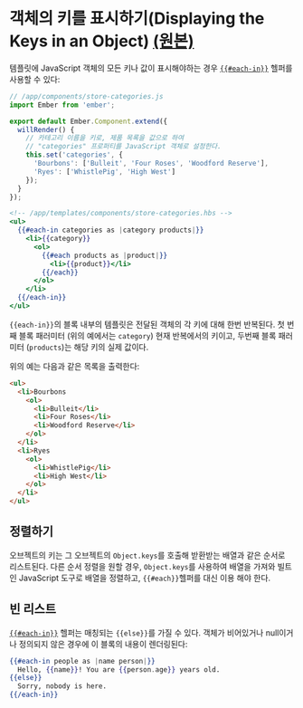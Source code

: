 # 객체의 키를 표시하기(Displaying the Keys in an Object) [(원본)](https://guides.emberjs.com/v2.12.0/templates/displaying-the-keys-in-an-object/)

템플릿에 JavaScript 객체의 모든 키나 값이 표시해야하는 경우 [`{{#each-in}}`](https://emberjs.com/api/classes/Ember.Templates.helpers.html#method_each-in) 헬퍼를 사용할 수 있다:

```javascript
// /app/components/store-categories.js
import Ember from 'ember';

export default Ember.Component.extend({
  willRender() {
    // 카테고리 이름을 키로, 제품 목록을 값으로 하여
    // "categories" 프로퍼티를 JavaScript 객체로 설정한다.
    this.set('categories', {
      'Bourbons': ['Bulleit', 'Four Roses', 'Woodford Reserve'],
      'Ryes': ['WhistlePig', 'High West']
    });
  }
});
```

```hbs
<!-- /app/templates/components/store-categories.hbs -->
<ul>
  {{#each-in categories as |category products|}}
    <li>{{category}}
      <ol>
        {{#each products as |product|}}
          <li>{{product}}</li>
        {{/each}}
      </ol>
    </li>
  {{/each-in}}
</ul>
```

`{{each-in}}`의 블록 내부의 템플릿은 전달된 객체의 각 키에 대해 한번 반복된다. 첫 번째 블록 패러미터 (위의 예에서는 `category`) 현재 반복에서의 키이고, 두번째 블록 패러미터 (`products`)는 해당 키의 실제 값이다.

위의 예는 다음과 같은 목록을 출력한다:

```html
<ul>
  <li>Bourbons
    <ol>
      <li>Bulleit</li>
      <li>Four Roses</li>
      <li>Woodford Reserve</li>
    </ol>
  </li>
  <li>Ryes
    <ol>
      <li>WhistlePig</li>
      <li>High West</li>
    </ol>
  </li>
</ul>
```

## 정렬하기
오브젝트의 키는 그 오브젝트의 `Object.keys`를 호출해 받환받는 배열과 같은 순서로 리스트된다. 다른 순서 정렬을 원할 경우, `Object.keys`를 사용하여 배열을 가져와 빌트인 JavaScript 도구로 배열을 정렬하고, `{{#each}}`헬퍼를 대신 이용 해야 한다.

## 빈 리스트

[`{{#each-in}}`](https://emberjs.com/api/classes/Ember.Templates.helpers.html#method_each-in) 헬퍼는 매칭되는 `{{else}}`를 가질 수 있다. 객체가 비어있거나 null이거나 정의되지 않은 경우에 이 블록의 내용이 렌더링된다:

```hbs
{{#each-in people as |name person|}}
  Hello, {{name}}! You are {{person.age}} years old.
{{else}}
  Sorry, nobody is here.
{{/each-in}}
```

